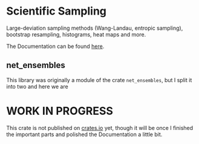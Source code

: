 # Scientific Sampling

Large-deviation sampling methods (Wang-Landau, entropic sampling), bootstrap resampling, histograms, heat maps and more.

The Documentation can be found [here](https://pardoxa.github.io/sampling/sampling/).

## net_ensembles

This library was originally a module of the crate `net_ensembles`, but I split it into two and here we are

# WORK IN PROGRESS

This crate is not published on [crates.io](https://crates.io/) yet, though it will be once I finished 
the important parts and polished the Documentation a little bit.